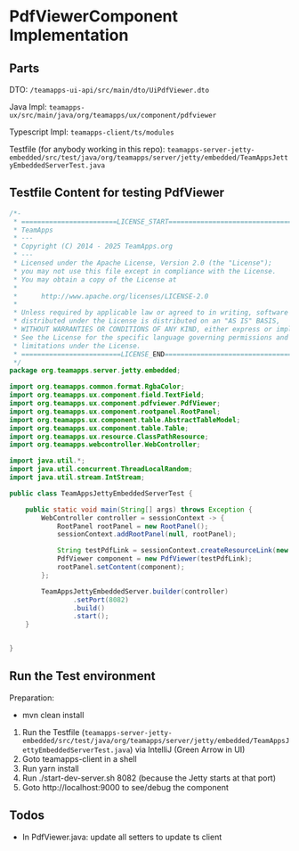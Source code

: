 # PdfViewerComponent Implementation

## Parts 

DTO: `/teamapps-ui-api/src/main/dto/UiPdfViewer.dto`

Java Impl: `teamapps-ux/src/main/java/org/teamapps/ux/component/pdfviewer`

Typescript Impl: `teamapps-client/ts/modules`

Testfile (for anybody working in this repo): 
`teamapps-server-jetty-embedded/src/test/java/org/teamapps/server/jetty/embedded/TeamAppsJettyEmbeddedServerTest.java`

## Testfile Content for testing PdfViewer

```java
/*-
 * ========================LICENSE_START=================================
 * TeamApps
 * ---
 * Copyright (C) 2014 - 2025 TeamApps.org
 * ---
 * Licensed under the Apache License, Version 2.0 (the "License");
 * you may not use this file except in compliance with the License.
 * You may obtain a copy of the License at
 * 
 *      http://www.apache.org/licenses/LICENSE-2.0
 * 
 * Unless required by applicable law or agreed to in writing, software
 * distributed under the License is distributed on an "AS IS" BASIS,
 * WITHOUT WARRANTIES OR CONDITIONS OF ANY KIND, either express or implied.
 * See the License for the specific language governing permissions and
 * limitations under the License.
 * =========================LICENSE_END==================================
 */
package org.teamapps.server.jetty.embedded;

import org.teamapps.common.format.RgbaColor;
import org.teamapps.ux.component.field.TextField;
import org.teamapps.ux.component.pdfviewer.PdfViewer;
import org.teamapps.ux.component.rootpanel.RootPanel;
import org.teamapps.ux.component.table.AbstractTableModel;
import org.teamapps.ux.component.table.Table;
import org.teamapps.ux.resource.ClassPathResource;
import org.teamapps.webcontroller.WebController;

import java.util.*;
import java.util.concurrent.ThreadLocalRandom;
import java.util.stream.IntStream;

public class TeamAppsJettyEmbeddedServerTest {

	public static void main(String[] args) throws Exception {
		WebController controller = sessionContext -> {
			RootPanel rootPanel = new RootPanel();
			sessionContext.addRootPanel(null, rootPanel);

			String testPdfLink = sessionContext.createResourceLink(new ClassPathResource("test.pdf", "application/pdf" ));
			PdfViewer component = new PdfViewer(testPdfLink);
			rootPanel.setContent(component);
		};

		TeamAppsJettyEmbeddedServer.builder(controller)
				.setPort(8082)
				.build()
				.start();
	}


}

```

## Run the Test environment 

Preparation: 
- mvn clean install

1. Run the Testfile (`teamapps-server-jetty-embedded/src/test/java/org/teamapps/server/jetty/embedded/TeamAppsJettyEmbeddedServerTest.java`) via IntelliJ (Green Arrow in UI)
2. Goto teamapps-client in a shell
3. Run yarn install 
4. Run ./start-dev-server.sh 8082 (because the Jetty starts at that port)
5. Goto http://localhost:9000 to see/debug the component

## Todos

- In PdfViewer.java: update all setters to update ts client